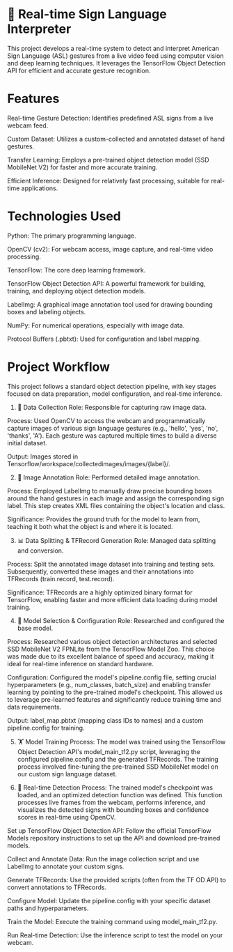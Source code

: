 # 🤟 Real-time Sign Language Interpreter
This project develops a real-time system to detect and interpret American Sign Language (ASL) gestures from a live video feed using computer vision and deep learning techniques. It leverages the TensorFlow Object Detection API for efficient and accurate gesture recognition.

# Features
Real-time Gesture Detection: Identifies predefined ASL signs from a live webcam feed.

Custom Dataset: Utilizes a custom-collected and annotated dataset of hand gestures.

Transfer Learning: Employs a pre-trained object detection model (SSD MobileNet V2) for faster and more accurate training.

Efficient Inference: Designed for relatively fast processing, suitable for real-time applications.

# Technologies Used
Python: The primary programming language.

OpenCV (cv2): For webcam access, image capture, and real-time video processing.

TensorFlow: The core deep learning framework.

TensorFlow Object Detection API: A powerful framework for building, training, and deploying object detection models.

LabelImg: A graphical image annotation tool used for drawing bounding boxes and labeling objects.

NumPy: For numerical operations, especially with image data.

Protocol Buffers (.pbtxt): Used for configuration and label mapping.

# Project Workflow
This project follows a standard object detection pipeline, with key stages focused on data preparation, model configuration, and real-time inference.

1. 📸 Data Collection
Role: Responsible for capturing raw image data.

Process: Used OpenCV to access the webcam and programmatically capture images of various sign language gestures (e.g., 'hello', 'yes', 'no', 'thanks', 'A'). Each gesture was captured multiple times to build a diverse initial dataset.

Output: Images stored in Tensorflow/workspace/collectedimages/images/{label}/.

2. 📝 Image Annotation
Role: Performed detailed image annotation.

Process: Employed LabelImg to manually draw precise bounding boxes around the hand gestures in each image and assign the corresponding sign label. This step creates XML files containing the object's location and class.

Significance: Provides the ground truth for the model to learn from, teaching it both what the object is and where it is located.

3. 📊 Data Splitting & TFRecord Generation
Role: Managed data splitting and conversion.

Process: Split the annotated image dataset into training and testing sets. Subsequently, converted these images and their annotations into TFRecords (train.record, test.record).

Significance: TFRecords are a highly optimized binary format for TensorFlow, enabling faster and more efficient data loading during model training.

4. 🧠 Model Selection & Configuration
Role: Researched and configured the base model.

Process: Researched various object detection architectures and selected SSD MobileNet V2 FPNLite from the TensorFlow Model Zoo. This choice was made due to its excellent balance of speed and accuracy, making it ideal for real-time inference on standard hardware.

Configuration: Configured the model's pipeline.config file, setting crucial hyperparameters (e.g., num_classes, batch_size) and enabling transfer learning by pointing to the pre-trained model's checkpoint. This allowed us to leverage pre-learned features and significantly reduce training time and data requirements.

Output: label_map.pbtxt (mapping class IDs to names) and a custom pipeline.config for training.

5. 🏋️ Model Training
Process: The model was trained using the TensorFlow Object Detection API's model_main_tf2.py script, leveraging the configured pipeline.config and the generated TFRecords. The training process involved fine-tuning the pre-trained SSD MobileNet model on our custom sign language dataset.

6. 🚀 Real-time Detection
Process: The trained model's checkpoint was loaded, and an optimized detection function was defined. This function processes live frames from the webcam, performs inference, and visualizes the detected signs with bounding boxes and confidence scores in real-time using OpenCV.

Set up TensorFlow Object Detection API: Follow the official TensorFlow Models repository instructions to set up the API and download pre-trained models.

Collect and Annotate Data: Run the image collection script and use LabelImg to annotate your custom signs.

Generate TFRecords: Use the provided scripts (often from the TF OD API) to convert annotations to TFRecords.

Configure Model: Update the pipeline.config with your specific dataset paths and hyperparameters.

Train the Model: Execute the training command using model_main_tf2.py.

Run Real-time Detection: Use the inference script to test the model on your webcam.
